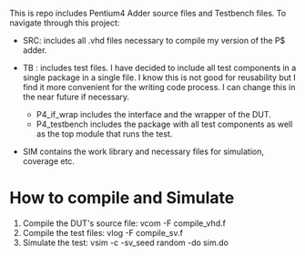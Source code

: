 This is repo includes Pentium4 Adder source files and Testbench files. To navigate through this project:   


- SRC: includes all .vhd files necessary to compile my version of the P$ adder. 

- TB  : includes test files. I have decided to include all test components in a single package in a single file. I know this is not good for reusability but I find it more convenient for the writing code process. I can change this in the near future if necessary. 
    - P4_if_wrap includes the interface and the wrapper of the DUT. 
    - P4_testbench includes the package with all test components as well as the top module that runs the test. 
- SIM contains the work library and necessary files for simulation, coverage etc.


# How to compile and Simulate  
1. Compile the DUT's source file: vcom -F compile_vhd.f
2. Compile the test files: vlog -F compile_sv.f
3. Simulate the test: vsim -c -sv_seed random -do sim.do

